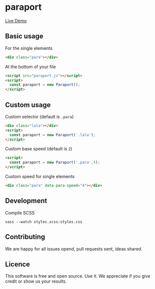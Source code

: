 # paraport

[Live Demo](https://encoding-group.github.io/paraport/)

## Basic usage

For the single elements
``` html
<div class="para"></div>
```

At the bottom of your file
```html
<script src="paraport.js"></script>
<script>
  const paraport = new Paraport();
</script>
```

## Custom usage

Custom selector (default is `.para`)
```html
<div class="lala"></div>
<script>
  const paraport = new Paraport('.lala');
</script>
```

Custom base speed (default is `2`)
```html
<script>
  const paraport = new Paraport('.para',4);
</script>
```

Custom speed for single elements
```html
<div class="para" data-para-speed="4"></div>
```

## Development
Compile SCSS
```
sass --watch styles.scss:styles.css
```

## Contributing
We are happy for all issues opend, pull requests sent, ideas shared.

## Licence
This software is free and open source. Use it. We appreciate if you give credit or show us your results.
